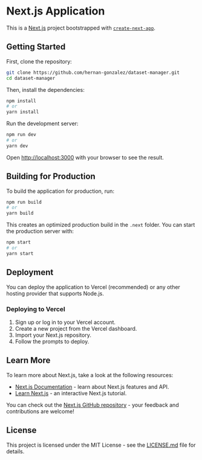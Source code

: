 # Next.js Application

This is a [Next.js](https://nextjs.org/) project bootstrapped with [`create-next-app`](https://github.com/vercel/next.js/tree/canary/packages/create-next-app).


## Getting Started

First, clone the repository:

```bash
git clone https://github.com/hernan-gonzalez/dataset-manager.git
cd dataset-manager
```

Then, install the dependencies:

```bash
npm install
# or
yarn install
```

Run the development server:

```bash
npm run dev
# or
yarn dev
```

Open [http://localhost:3000](http://localhost:3000) with your browser to see the result.

## Building for Production

To build the application for production, run:

```bash
npm run build
# or
yarn build
```

This creates an optimized production build in the `.next` folder. You can start the production server with:

```bash
npm start
# or
yarn start
```

## Deployment

You can deploy the application to Vercel (recommended) or any other hosting provider that supports Node.js.

### Deploying to Vercel

1. Sign up or log in to your Vercel account.
2. Create a new project from the Vercel dashboard.
3. Import your Next.js repository.
4. Follow the prompts to deploy.

## Learn More

To learn more about Next.js, take a look at the following resources:

- [Next.js Documentation](https://nextjs.org/docs) - learn about Next.js features and API.
- [Learn Next.js](https://nextjs.org/learn) - an interactive Next.js tutorial.

You can check out the [Next.js GitHub repository](https://github.com/vercel/next.js/) - your feedback and contributions are welcome!

## License

This project is licensed under the MIT License - see the [LICENSE.md](LICENSE.md) file for details.
